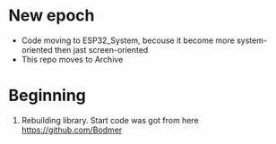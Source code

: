 # New epoch

- Code moving to ESP32_System, becouse it become more system-oriented then jast screen-oriented
- This repo moves to Archive


# Beginning

1. Rebuilding library. Start code was got from here https://github.com/Bodmer

